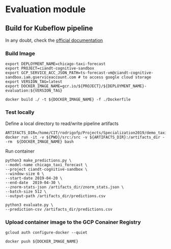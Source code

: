 # Evaluation module

## Build for Kubeflow pipeline
In any doubt, check the [official documentation](https://www.kubeflow.org/docs/gke/gcp-e2e/)


### Build Image
```
export DEPLOYMENT_NAME=chicago-taxi-forecast
export PROJECT=ciandt-cognitive-sandbox
export GCP_SERVICE_ACC_JSON_PATH=ts-forecast-vm@ciandt-cognitive-sandbox.iam.gserviceaccount.com # to access google cloud storage
export VERSION_TAG=latest
export DOCKER_IMAGE_NAME=gcr.io/${PROJECT}/${DEPLOYMENT_NAME}-evaluation:${VERSION_TAG}

docker build ./ -t ${DOCKER_IMAGE_NAME} -f ./Dockerfile
```

### Test locally

Define a local directory to read/write pipeline artifacts

```
ARTIFACTS_DIR=/home/CIT/rodrigofp/Projects/Specialization2019/demo_taxi/assets
docker run -it -v ${PWD}/src:/src -v ${ARTIFACTS_DIR}:/artifacts_dir --rm  ${DOCKER_IMAGE_NAME} bash
```

Run container
```
python3 make_predictions.py \
--model-name chicago_taxi_forecast \
--project ciandt-cognitive-sandbox \
--window-size 6 \
--start-date 2019-04-20 \
--end-date  2019-04-30 \
--znorm-stats-json /artifacts_dir/znorm_stats.json \
--batch-size 512 \
--output-path /artifacts_dir/predictions.csv
```

```
python3 evaluate.py \
--prediction-csv /artifacts_dir/predictions.csv
```

### Upload container image to the GCP Conainer Registry
```
gcloud auth configure-docker --quiet

docker push ${DOCKER_IMAGE_NAME}
```
